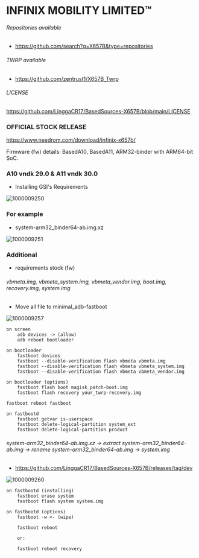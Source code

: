 # INFINIX MOBILITY LIMITED™

###### Repositories available
* https://github.com/search?q=X657B&type=repositories

###### TWRP available
* https://github.com/zentrust1/X657B_Twrp

###### LICENSE
https://github.com/LinggaCR17/BasedSources-X657B/blob/main/LICENSE

### OFFICIAL STOCK RELEASE ###
https://www.needrom.com/download/infinix-x657b/

Firmware (fw) details:
BasedA10, BasedA11, ARM32-binder with ARM64-bit SoC.

### A10 vndk 29.0 & A11 vndk 30.0 ###
* Installing GSI's Requirements

![1000009250](https://github.com/LinggaCR17/BasedSources-X657B/assets/43074091/c253448d-ad8a-48d1-9133-42e6b19f8a3d)

### For example ###
* system-arm32_binder64-ab.img.xz

![1000009251](https://github.com/LinggaCR17/BasedSources-X657B/assets/43074091/786c6f62-8bb0-422c-85de-364b93eb0a87)

### Additional

* requirements stock (fw)
###### vbmeta.img, vbmeta_system.img, vbmeta_vendor.img, boot.img, recovery.img, system.img

* Move all file to minimal_adb-fastboot

![1000009257](https://github.com/LinggaCR17/BasedSources-X657B/assets/43074091/84360dc8-2579-4e18-8834-eaa88a069c0f)


	on screen
		adb devices -> (allow)
		adb reboot bootloader
		
	on bootloader
		fastboot devices
		fastboot --disable-verification flash vbmeta vbmeta.img
		fastboot --disable-verification flash vbmeta vbmeta_system.img
		fastboot --disable-verification flash vbmeta vbmeta_vendor.img
		
	on bootloader (options)
		fastboot flash boot magisk_patch-boot.img
		fastboot flash recovery your_twrp-recovery.img
		
	fastboot reboot fastboot
	
	on fastbootd
		fastboot getvar is-userspace
		fastboot delete-logical-partition system_ext
		fastboot delete-logical-partition product
		
###### system-arm32_binder64-ab.img.xz -> extract system-arm32_binder64-ab.img -> rename system-arm32_binder64-ab.img -> system.img

* https://github.com/LinggaCR17/BasedSources-X657B/releases/tag/dev

![1000009260](https://github.com/LinggaCR17/BasedSources-X657B/assets/43074091/d85e39e3-dcca-4780-9256-9f91e2c8e7dd)


	on fastbootd (installing)
		fastboot erase system
		fastboot flash system system.img
		
	on fastbootd (options)
		fastboot -w <- (wipe)
		
		fastboot reboot
		
		or:
		
		fastboot reboot recovery
		
